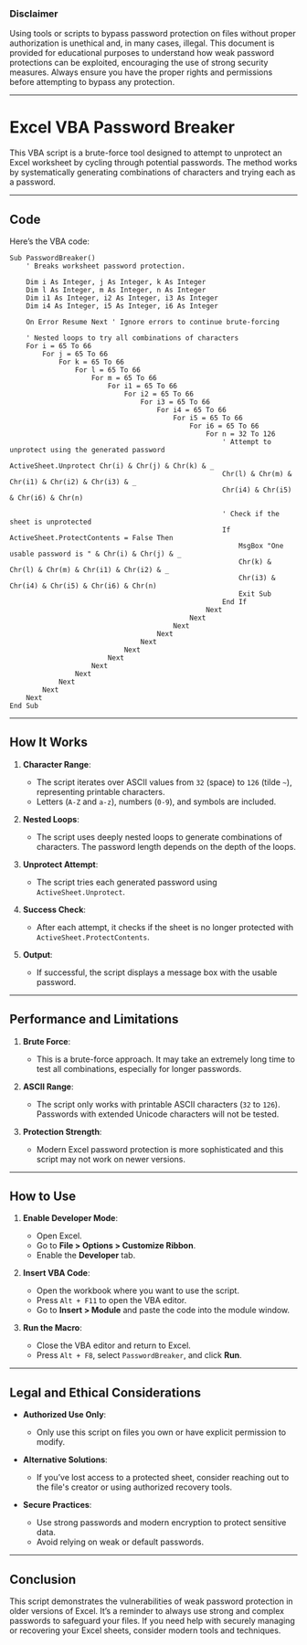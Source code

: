 ### **Disclaimer**

Using tools or scripts to bypass password protection on files without proper authorization is unethical and, in many cases, illegal. This document is provided for educational purposes to understand how weak password protections can be exploited, encouraging the use of strong security measures. Always ensure you have the proper rights and permissions before attempting to bypass any protection.

---

# **Excel VBA Password Breaker**

This VBA script is a brute-force tool designed to attempt to unprotect an Excel worksheet by cycling through potential passwords. The method works by systematically generating combinations of characters and trying each as a password.

---

## **Code**

Here’s the VBA code:

```vba
Sub PasswordBreaker()
    ' Breaks worksheet password protection.

    Dim i As Integer, j As Integer, k As Integer
    Dim l As Integer, m As Integer, n As Integer
    Dim i1 As Integer, i2 As Integer, i3 As Integer
    Dim i4 As Integer, i5 As Integer, i6 As Integer

    On Error Resume Next ' Ignore errors to continue brute-forcing

    ' Nested loops to try all combinations of characters
    For i = 65 To 66
        For j = 65 To 66
            For k = 65 To 66
                For l = 65 To 66
                    For m = 65 To 66
                        For i1 = 65 To 66
                            For i2 = 65 To 66
                                For i3 = 65 To 66
                                    For i4 = 65 To 66
                                        For i5 = 65 To 66
                                            For i6 = 65 To 66
                                                For n = 32 To 126
                                                    ' Attempt to unprotect using the generated password
                                                    ActiveSheet.Unprotect Chr(i) & Chr(j) & Chr(k) & _
                                                    Chr(l) & Chr(m) & Chr(i1) & Chr(i2) & Chr(i3) & _
                                                    Chr(i4) & Chr(i5) & Chr(i6) & Chr(n)

                                                    ' Check if the sheet is unprotected
                                                    If ActiveSheet.ProtectContents = False Then
                                                        MsgBox "One usable password is " & Chr(i) & Chr(j) & _
                                                        Chr(k) & Chr(l) & Chr(m) & Chr(i1) & Chr(i2) & _
                                                        Chr(i3) & Chr(i4) & Chr(i5) & Chr(i6) & Chr(n)
                                                        Exit Sub
                                                    End If
                                                Next
                                            Next
                                        Next
                                    Next
                                Next
                            Next
                        Next
                    Next
                Next
            Next
        Next
    Next
End Sub
```

---

## **How It Works**

1. **Character Range**:
   - The script iterates over ASCII values from `32` (space) to `126` (tilde `~`), representing printable characters.
   - Letters (`A-Z` and `a-z`), numbers (`0-9`), and symbols are included.

2. **Nested Loops**:
   - The script uses deeply nested loops to generate combinations of characters. The password length depends on the depth of the loops.

3. **Unprotect Attempt**:
   - The script tries each generated password using `ActiveSheet.Unprotect`.

4. **Success Check**:
   - After each attempt, it checks if the sheet is no longer protected with `ActiveSheet.ProtectContents`.

5. **Output**:
   - If successful, the script displays a message box with the usable password.

---

## **Performance and Limitations**

1. **Brute Force**:
   - This is a brute-force approach. It may take an extremely long time to test all combinations, especially for longer passwords.

2. **ASCII Range**:
   - The script only works with printable ASCII characters (`32` to `126`). Passwords with extended Unicode characters will not be tested.

3. **Protection Strength**:
   - Modern Excel password protection is more sophisticated and this script may not work on newer versions.

---

## **How to Use**

1. **Enable Developer Mode**:
   - Open Excel.
   - Go to **File > Options > Customize Ribbon**.
   - Enable the **Developer** tab.

2. **Insert VBA Code**:
   - Open the workbook where you want to use the script.
   - Press `Alt + F11` to open the VBA editor.
   - Go to **Insert > Module** and paste the code into the module window.

3. **Run the Macro**:
   - Close the VBA editor and return to Excel.
   - Press `Alt + F8`, select `PasswordBreaker`, and click **Run**.

---

## **Legal and Ethical Considerations**

- **Authorized Use Only**:
  - Only use this script on files you own or have explicit permission to modify.
  
- **Alternative Solutions**:
  - If you’ve lost access to a protected sheet, consider reaching out to the file's creator or using authorized recovery tools.

- **Secure Practices**:
  - Use strong passwords and modern encryption to protect sensitive data.
  - Avoid relying on weak or default passwords.

---

## **Conclusion**

This script demonstrates the vulnerabilities of weak password protection in older versions of Excel. It’s a reminder to always use strong and complex passwords to safeguard your files. If you need help with securely managing or recovering your Excel sheets, consider modern tools and techniques.